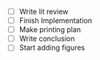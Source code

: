 - [ ] Write lit review
- [ ] Finish Implementation 
- [ ] Make printing plan
- [ ] Write conclusion 
- [ ] Start adding figures 